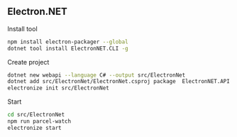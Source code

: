 ## Electron.NET

Install tool

```bash
npm install electron-packager --global
dotnet tool install ElectronNET.CLI -g
```

Create project

```bash
dotnet new webapi --language C# --output src/ElectronNet
dotnet add src/ElectronNet/ElectronNet.csproj package  ElectronNET.API
electronize init src/ElectronNet
```

Start

```bash
cd src/ElectronNet
npm run parcel-watch
electronize start
```